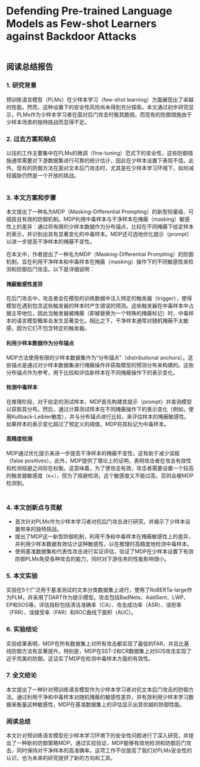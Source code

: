 # Defending Pre-trained Language Models as Few-shot Learners against Backdoor Attacks

<figure><img src="../../.gitbook/assets/image (24) (1).png" alt=""><figcaption></figcaption></figure>

## 阅读总结报告

### 1. 研究背景

预训练语言模型（PLMs）在少样本学习（few-shot learning）方面展现出了卓越的性能。然而，这种设置下的安全性风险尚未得到充分探索。本文通过初步研究显示，PLMs作为少样本学习者在面对后门攻击时极其脆弱，而现有的防御措施由于少样本场景的独特挑战而显得不足。

### 2. 过去方案和缺点

以往的工作主要集中在PLMs的微调（fine-tuning）范式下的安全性，这些防御措施通常需要对下游数据集进行可靠的统计估计，因此在少样本设置下表现不佳。此外，现有的防御方法在面对文本后门攻击时，尤其是在少样本学习环境下，如何减轻威胁仍然是一个开放的挑战。

<figure><img src="../../.gitbook/assets/image (25) (1).png" alt=""><figcaption></figcaption></figure>

### 3. 本文方案和步骤

本文提出了一种名为MDP（Masking-Differential Prompting）的新型轻量级、可插拔且有效的防御机制。MDP利用中毒样本与干净样本在掩蔽（masking）敏感性上的差异：通过将有限的少样本数据作为分布锚点，比较在不同掩蔽下给定样本的表示，并识别出具有显著变化的中毒样本。MDP还可选地优化提示（prompt）以进一步提高干净样本的掩蔽不变性。

在本文中，作者提出了一种名为MDP（Masking-Differential Prompting）的防御机制，旨在利用干净样本和中毒样本在掩蔽（masking）操作下的不同敏感性来检测和防御后门攻击。以下是详细说明：

#### 掩蔽敏感性差异

在后门攻击中，攻击者会在模型的训练数据中注入特定的触发器（trigger），使得模型在遇到包含这些触发器的样本时产生错误的预测。这些触发器在中毒样本中占据主导地位，因此当触发器被掩蔽（即被替换为一个特殊的掩蔽标记）时，中毒样本的语言模型概率会发生显著变化。相比之下，干净样本通常对随机掩蔽不太敏感，因为它们不包含特定的触发器。

#### 利用少样本数据作为分布锚点

MDP方法使用有限的少样本数据集作为“分布锚点”（distributional anchors）。这些锚点是通过对少样本数据集进行掩蔽操作并获取模型的预测分布来构建的。这些分布锚点作为参考，用于比较和评估新样本在不同掩蔽操作下的表示变化。

#### 检测中毒样本

在推理阶段，对于给定的测试样本，MDP首先构建其提示（prompt）并查询模型以获取其分布。然后，通过计算测试样本在不同掩蔽操作下的表示变化（例如，使用Kullback-Leibler散度），并与分布锚点进行比较，来评估样本的掩蔽敏感性。如果样本的表示变化超过了预定义的阈值，MDP将其标记为中毒样本。

#### 高精度检测

MDP通过优化提示来进一步提高干净样本的掩蔽不变性，这有助于减少误报（false positives）。此外，MDP提供了理论上的证明，表明攻击者在攻击有效性和检测规避之间存在权衡。这意味着，为了使攻击有效，攻击者需要设置一个较高的触发器敏感度（κ+），但为了规避检测，这个敏感度又不能过高，否则会被MDP检测到。

####

<figure><img src="../../.gitbook/assets/image (26) (1).png" alt=""><figcaption></figcaption></figure>

### 4. 本文创新点与贡献

* 首次针对PLMs作为少样本学习者对抗后门攻击进行研究，并揭示了少样本设置带来的独特挑战。
* 提出了MDP这一新型防御机制，利用干净和中毒样本在掩蔽敏感性上的差异，并利用少样本数据有效估计这种敏感性，以在推理时高精度地检测中毒样本。
* 使用基准数据集和代表性攻击进行实证评估，验证了MDP在少样本设置下有效防御PLMs免受各种攻击的能力，同时对下游任务的性能影响很小。

### 5. 本文实验

实验在5个广泛用于基准测试的文本分类数据集上进行，使用了RoBERTa-large作为PLM，并采用了DART作为提示模型。攻击包括BadNets、AddSent、LWP、EP和SOS等。评估指标包括清洁准确率（CA）、攻击成功率（ASR）、误拒率（FRR）、误接受率（FAR）和ROC曲线下面积（AUC）。

### 6. 实验结论

实验结果表明，MDP在所有数据集上对所有攻击都实现了最低的FAR，并且比基线防御方法有显著提升。特别是，MDP在SST-2和CR数据集上对SOS攻击实现了近乎完美的防御。这证实了MDP在检测中毒样本方面的有效性。

### 7. 全文结论

本文提出了一种针对预训练语言模型作为少样本学习者对抗文本后门攻击的防御方法。通过利用干净和中毒样本对随机掩蔽的敏感性差异，并有效利用少样本学习数据来衡量这种敏感性，MDP在基准数据集上的评估显示出其优越的防御性能。

### 阅读总结

本文针对预训练语言模型在少样本学习环境下的安全性问题进行了深入研究，并提出了一种新的防御策略MDP。通过实验验证，MDP能够有效地检测和防御后门攻击，同时保持对干净样本的高准确率。这项工作不仅提高了我们对PLMs安全性的认识，也为未来的研究提供了新的方向和工具。
